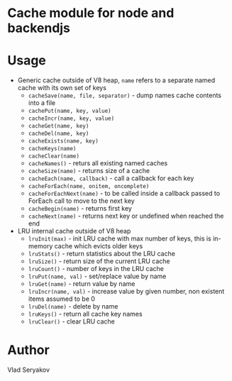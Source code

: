 # Cache module for node and backendjs

# Usage

 - Generic cache outside of V8 heap, `name` refers to a separate named cache with its own set of keys
   - `cacheSave(name, file, separator)` - dump names cache contents into a file
   - `cachePut(name, key, value)`
   - `cacheIncr(name, key, value)`
   - `cacheGet(name, key)`
   - `cacheDel(name, key)`
   - `cacheExists(name, key)`
   - `cacheKeys(name)`
   - `cacheClear(name)`
   - `cacheNames()` - returs all existing named caches
   - `cacheSize(name)` - returns size of a cache
   - `cacheEach(name, callback)` - call a callback for each key
   - `cacheForEach(name, onitem, oncomplete)`
   - `cacheForEachNext(name)` - to be called inside a callback passed to ForEach call to move to the next key
   - `cacheBegin(name)` - returns first key 
   - `cacheNext(name)` - returns next key or undefined when reached the end
 - LRU internal cache outside of V8 heap
   - `lruInit(max)` - init LRU cache with max number of keys, this is in-memory cache which evicts older keys
   - `lruStats()` - return statistics about the LRU cache
   - `lruSize()` - return size of the current LRU cache
   - `lruCount()` - number of keys in the LRU cache
   - `lruPut(name, val)` - set/replace value by name
   - `lruGet(name)` - return value by name
   - `lruIncr(name, val)` - increase value by given number, non existent items assumed to be 0
   - `lruDel(name)` - delete by name
   - `lruKeys()` - return all cache key names
   - `lruClear()` - clear LRU cache

# Author 

Vlad Seryakov

